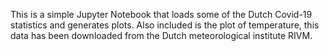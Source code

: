 This is a simple Jupyter Notebook that loads some of the Dutch Covid-19 statistics and generates plots. Also included is the plot of temperature, this data has been downloaded from the Dutch meteorological institute RIVM.
